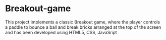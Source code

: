# Breakout-game
This project implements a classic Breakout game, where the player controls a paddle to bounce a ball and break bricks arranged at the top of the screen and has been developed using HTML5, CSS, JavaSript
